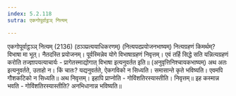 ```yaml
---
index: 5.2.118
sutra: एकगोपूर्वाट्ठञ् नित्यम्

---
```

एकगोपूर्वाट्ठञ्ञ् नित्यम् (2136) (ठञ्ञ्प्रत्ययाधिकरणम्) (नित्यपदप्रयोजनभाष्यम्) नित्यग्रहणं किमर्थम्? विभाषा मा भूत्। नैतदस्ति प्रयोजनम्। पूर्वस्मिन्नेव योगे विभाषाग्रहणं निवृत्तम्। एवं तर्हि सिद्धे सति यन्नित्यग्रहणं करोति तज्ज्ञापयत्याचार्यः - प्रागेतस्माद्योगात् विभाषा इत्यनुवर्तत इति॥ (अनुवृत्तिनिश्चायकभाष्यम्) अथ अतः इत्यनुवर्तते, उताहो न। किं चातः? यद्यनुवर्तते, ऐकगविको न सिध्यति। समासान्ते कृते भविष्यति। एवमपि गौशकटिको न सिध्यति॥ अथ निवृत्तम्। इहापि प्राप्नोति - गोविंशतिरस्यास्तीति। निवृत्तम्॥ इह कस्मान्न भवति - गोविंशतिरस्यास्तीति? अनभिधानान्न भविष्यति॥